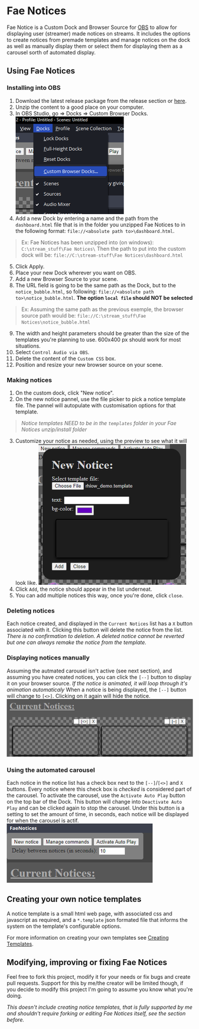 # Fae Notices

Fae Notice is a Custom Dock and Browser Source for [OBS](https://obsproject.com/) to allow for displaying user (streamer) made notices on streams. It includes the options to create notices from premade templates and manage notices on the dock as well as manually display them or select them for displaying them as a carousel sorth of automated display. 

## Using Fae Notices

### Installing into OBS

1) Download the latest release package from the release section or [here](https://github.com/Speedy321/FaeNotices/releases/latest).
2) Unzip the content to a good place on your computer.
3) In OBS Studio, go => Docks => Custom Browser Docks.
![Custom Broser Docks menu location](docs/readme_assets/image.png)
4) Add a new Dock by entering a name and the path from the `dashboard.html` file that is in the folder you unzipped Fae Notices to in the following format: `file://<absolute path to>\dashboard.html`.

> Ex: Fae Notices has been unzipped into (on windows):
`C:\stream_stuff\Fae Notices\`
Then the path to put into the custom dock will be:
`file://C:\stream-stuff\Fae Notices\dashboard.html`

5) Click Apply.
6) Place your new Dock wherever you want on OBS.
7) Add a new Browser Source to your scene.
8) The URL field is going to be the same path as the Dock, but to the `notice_bubble.html`, so following: `file://<absolute path to>\notice_bubble.html`. 
**The option `local file` should NOT be selected**

> Ex: Assuming the same path as the previous exemple, the browser source path would be:
`file://C:\stream_stuff\Fae Notices\notice_bubble.html`

9) The width and height parameters should be greater than the size of the templates you're planning to use. 600x400 px should work for most situations.
10) Select `Control Audio via OBS`.
11) Delete the content of the `Custom CSS` box.
12) Position and resize your new browser source on your scene.

### Making notices

1) On the custom dock, click "New notice".
2) On the new notice pannel, use the file picker to pick a notice template file. The pannel will autopulate with customisation options for that template.
> *Notice templates NEED to be in the `templates` folder in your Fae Notices unzip/install folder*
3) Customize your notice as needed, using the preview to see what it will look like.
![new notice pannel with template selected](docs/readme_assets/image-1.png)
4) Click `Add`, the notice should appear in the list underneat.
5) You can add multiple notices this way, once you're done, click `close`.

### Deleting notices

Each notice created, and displayed in the `Current Notices` list has a `X` button associated with it. Clicking this button will delete the notice from the list. 
*There is no confirmation to deletion. A deleted notice cannot be reverted but one can always remake the notice from the template.*

### Displaying notices manually

Assuming the autmated carousel isn't active (see next section), and assuming you have created notices, you can click the `[--]` button to display it on your browser source. *If the notice is animated, it will loop through it's animation automaticaly*
When a notice is being displayed, the `[--]` button will change to `[<>]`. Clicking on it again will hide the notice.
![two notices, one displayed and one hidden](docs/readme_assets/image-3.png)

### Using the automated carousel

Each notice in the notice list has a check box next to the `[--]`/`[<>]` and `X` buttons. Every notice where this check box is *checked* is considered part of the carousel. To activate the carousel, use the `Activate Auto Play` button on the top bar of the Dock. This button will change into `Deactivate Auto Play` and can be clicked again to stop the carousel. Under this button is a setting to set the amount of time, in seconds, each notice will be displayed for when the carousel is actif.
![Fae Notices Dock main menu with carousel controls](docs/readme_assets/image-4.png)

## Creating your own notice templates

A notice template is a small html web page, with associated css and javascript as required, and a `*.template` json formated file that informs the system on the template's configurable options.

For more information on creating your own templates see [Creating Templates](/docs/creating_templates.md).

## Modifying, improving or fixing Fae Notices

Feel free to fork this project, modify it for your needs or fix bugs and create pull requests. Support for this by me/the creator will be limited though, if you decide to modify this project I'm going to assume you know what you're doing.

*This doesn't include creating notice templates, that is fully supported by me and shouldn't require forking or editing Fae Notices itself, see the section before.*